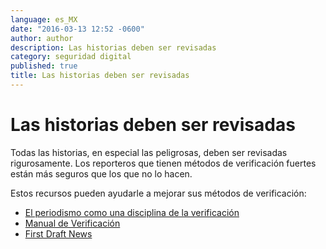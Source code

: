 ```yaml
---
language: es_MX
date: "2016-03-13 12:52 -0600"
author: author
description: Las historias deben ser revisadas
category: seguridad digital
published: true
title: Las historias deben ser revisadas
---
```


# Las historias deben ser revisadas

Todas las historias, en especial las peligrosas, deben ser revisadas rigurosamente.
Los reporteros que tienen métodos de verificación fuertes están más seguros que los que no lo hacen.

Estos recursos pueden ayudarle a mejorar sus métodos de verificación:
- [El periodismo como una disciplina de la verificación](http://www.americanpressinstitute.org/jo)
- [Manual de Verificación](http://www.verificationhandbook.net)
- [First Draft News](http://firstdraftnews.com)
